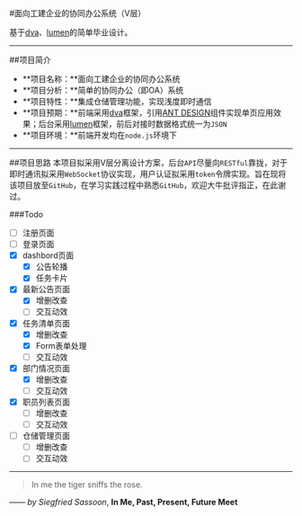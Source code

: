 #面向工建企业的协同办公系统（V层）

基于[dva](https://github.com/dvajs/dva)、[lumen](https://lumen.laravel.com/)的简单毕业设计。

***

##项目简介
* **项目名称：**面向工建企业的协同办公系统
* **项目分析：**简单的协同办公（即OA）系统
* **项目特性：**集成仓储管理功能，实现浅度即时通信
* **项目预期：**前端采用[dva](https://github.com/dvajs/dva)框架，引用[ANT DESIGN](https://ant.design/index-cn)组件实现单页应用效果；后台采用[lumen](https://lumen.laravel.com/)框架，前后对接时数据格式统一为`JSON`
* **项目环境：**前端开发均在`node.js`环境下

***

##项目思路
本项目拟采用V层分离设计方案，后台`API`尽量向`RESTful`靠拢，对于即时通讯拟采用`WebSocket`协议实现，用户认证拟采用`token`令牌实现。旨在现将该项目放至`GitHub`，在学习实践过程中熟悉`GitHub`，欢迎大牛批评指正，在此谢过。

###Todo
- [ ] 注册页面
- [ ] 登录页面
- [x] dashbord页面
  - [x] 公告轮播
  - [x] 任务卡片
- [x] 最新公告页面
  - [x] 增删改查
  - [ ] 交互动效
- [x] 任务清单页面
  - [x] 增删改查
  - [x] Form表单处理
  - [ ] 交互动效
- [x] 部门情况页面
  - [x] 增删改查
  - [ ] 交互动效
- [x] 职员列表页面
  - [ ] 增删改查
  - [ ] 交互动效
- [ ] 仓储管理页面
  - [ ] 增删改查
  - [ ] 交互动效

***
> In me the tiger sniffs the rose.

—— *by Siegfried Sassoon*, **In Me, Past, Present, Future Meet**


